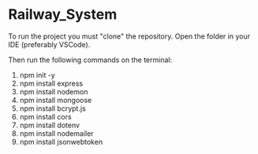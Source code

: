 # Railway_System

To run the project you must "clone" the repository. Open the folder in your IDE (preferably VSCode).

Then run the following commands on the terminal:

   1. npm init -y
   2. npm install express
   3. npm install nodemon
   4. npm install mongoose
   5. npm install bcrypt.js
   6. npm install cors
   7. npm install dotenv
   8. npm install nodemailer
   9. npm install jsonwebtoken

   
   
   
   
   
   
